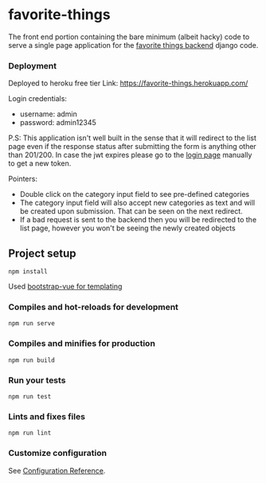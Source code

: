 # favorite-things
The front end portion containing the bare minimum (albeit hacky) 
code to serve a single page application for the 
[favorite things backend](https://github.com/Alig1493/favorites-backend) 
django code.

### Deployment
Deployed to heroku free tier
Link: https://favorite-things.herokuapp.com/

Login credentials:
* username: admin
* password: admin12345

P.S: This application isn't well built in the sense that it will 
redirect to the list page even if the response status after submitting the
form is anything other than 201/200. In case the jwt expires please go to the
[login page](https://favorite-things.herokuapp.com/login) manually to get a new token.

Pointers:
- Double click on the category input field to see pre-defined categories
- The category input field will also accept new categories as text and will be created upon submission.
  That can be seen on the next redirect.
- If a bad request is sent to the backend then you will be redirected to the list page,
  however you won't be seeing the newly created objects 

## Project setup
```
npm install
```
Used [bootstrap-vue for templating](https://bootstrap-vue.js.org/docs/)

### Compiles and hot-reloads for development
```
npm run serve
```

### Compiles and minifies for production
```
npm run build
```

### Run your tests
```
npm run test
```

### Lints and fixes files
```
npm run lint
```

### Customize configuration
See [Configuration Reference](https://cli.vuejs.org/config/).


